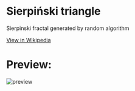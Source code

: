 # Sierpiński triangle
Sierpinski fractal generated by random algorithm

[View in Wikipedia](https://en.wikipedia.org/wiki/Sierpi%C5%84ski_triangle)
# Preview:
![preview](https://user-images.githubusercontent.com/43936063/161389768-d467bdb4-b810-4a11-8a3f-6fef8247c328.png)
